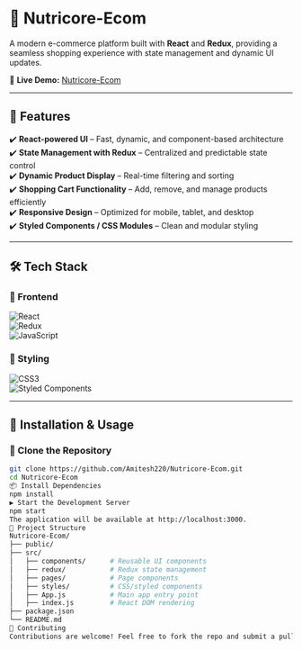 # 🛒 Nutricore-Ecom  

A modern e-commerce platform built with **React** and **Redux**, providing a seamless shopping experience with state management and dynamic UI updates.  

🔗 **Live Demo:** [Nutricore-Ecom](https://github.com/Amitesh220/Nutricore-Ecom)  

---

## 🎨 Features  

✔️ **React-powered UI** – Fast, dynamic, and component-based architecture  
✔️ **State Management with Redux** – Centralized and predictable state control  
✔️ **Dynamic Product Display** – Real-time filtering and sorting  
✔️ **Shopping Cart Functionality** – Add, remove, and manage products efficiently  
✔️ **Responsive Design** – Optimized for mobile, tablet, and desktop  
✔️ **Styled Components / CSS Modules** – Clean and modular styling  

---

## 🛠️ Tech Stack  

### 🔹 Frontend  
![React](https://img.shields.io/badge/React-%2320232a.svg?style=for-the-badge&logo=react&logoColor=%2361DAFB)  
![Redux](https://img.shields.io/badge/Redux-%23593d88.svg?style=for-the-badge&logo=redux&logoColor=white)  
![JavaScript](https://img.shields.io/badge/JavaScript-%23F7DF1E.svg?style=for-the-badge&logo=javascript&logoColor=black)  

### 🎨 Styling  
![CSS3](https://img.shields.io/badge/CSS3-%231572B6.svg?style=for-the-badge&logo=css3&logoColor=white)  
![Styled Components](https://img.shields.io/badge/Styled--Components-%23DB7093.svg?style=for-the-badge&logo=styled-components&logoColor=white)  

---

## 🔧 Installation & Usage  

### 🚀 Clone the Repository  
```bash
git clone https://github.com/Amitesh220/Nutricore-Ecom.git
cd Nutricore-Ecom
📦 Install Dependencies
npm install
▶️ Start the Development Server
npm start
The application will be available at http://localhost:3000.
📂 Project Structure
Nutricore-Ecom/
├── public/
├── src/
│   ├── components/      # Reusable UI components
│   ├── redux/           # Redux state management
│   ├── pages/           # Page components
│   ├── styles/          # CSS/styled components
│   ├── App.js           # Main app entry point
│   ├── index.js         # React DOM rendering
├── package.json
└── README.md
🤝 Contributing
Contributions are welcome! Feel free to fork the repo and submit a pull request.
